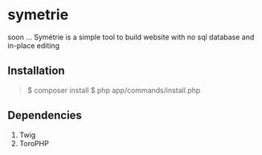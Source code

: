 symetrie
========

soon ... Symétrie is a simple tool to build website with no sql database and in-place editing

## Installation
> $ composer install
> $ php app/commands/install.php

## Dependencies
1. Twig
2. ToroPHP
